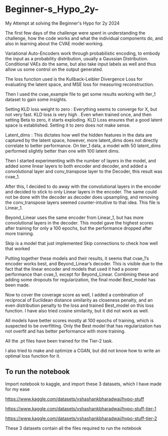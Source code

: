 # Beginner-s_Hypo_2y-
My Attempt at solving the Beginner's Hypo for 2y 2024

The first few days of the challenge were spent in understanding the challenge, how the code works and what the individual components do, and also in learning about the CVAE model working.

Variational Auto-Encoders work through probabilistic encoding, to embody the input as a probability distribution, usually a Gaussian Distribution. Conditional VAEs do the same, but also take input labels as well and thus allow us some control on the output generated.

The loss function used is the Kullback-Leibler Divergence Loss for evaluating the latent space, and MSE loss for measuring reconstruction.

Then I used the cvae_example file to get some results working with tier_1 dataset to gain some insights.

Setting KLD loss weight to zero : Everything seems to converge for X, but not very fast. KLD loss is very high . Even when trained once, and then setting Beta to zero, it starts exploding. KLD Loss ensures that a good latent space is established. Setting it to zero does not make sense.

Latent_dims : This dictates how well the hidden features in the data are captured by the latent space, however, more latent_dims does not directly correlate to better performance. On tier_1 data, a model with 50 latent_dims performed slightly better than one with 100 latent dims.

Then I started experimenting with the number of layers in the model, and added some linear layers to both encoder and decoder, and added a convolutional layer and conv_transpose layer to the Decoder, this result was cvae_1.

After this, I decided to do away with the convolutional layers in the encoder and decided to stick to only Linear layers in the encoder. The same could not be done with the decoder as decoder does upsampling, and removing the conv_transpose layers seemed counter-intuitive to that idea. This file is Linear_1.

Beyond_Linear uses the same encoder from Linear_1, but has more convolutional layers in the decoder. This model gave the highest scores after training for only a 100 epochs, but the performance dropped after more training.

Skip is a model that just implemented Skip connections to check how well that worked 

Putting together these models and their results, it seems that cvae_1’s encoder works best, and Beyond_Linear’s decoder. This is visible due to the fact that the linear encoder and models that used it had a poorer performance than cvae_1, except for Beyond_Linear. Combining these and adding some dropouts for regularization, the final model Best_model has been made.

Now to cover the coverage score as well, I added a combination of reciprocal of Euclidean distance similarity as closeness penalty, and an even distribution penalty to the loss and trained Best_model on this loss function. I have also tried cosine similarity, but it did not work as well.

All models have better scores mostly at 100 epochs of training, which is suspected to be overfitting. Only the Best model that has regularization has not overfit and has better performance with more training. 

All the .pt files have been trained for the Tier-2 task.

I also tried to make and optimize a CGAN, but did not know how to write an optimal loss function for it.

## To run the notebook 
Import notebook to kaggle, and import these 3 datasets, which I have made for my ease

https://www.kaggle.com/datasets/vshashankbharadwaj/hypo-stuff

https://www.kaggle.com/datasets/vshashankbharadwaj/hypo-stuff-tier-1

https://www.kaggle.com/datasets/vshashankbharadwaj/hypo-stuff-tier-2

These 3 datasets contain all the files required to run the notebook

